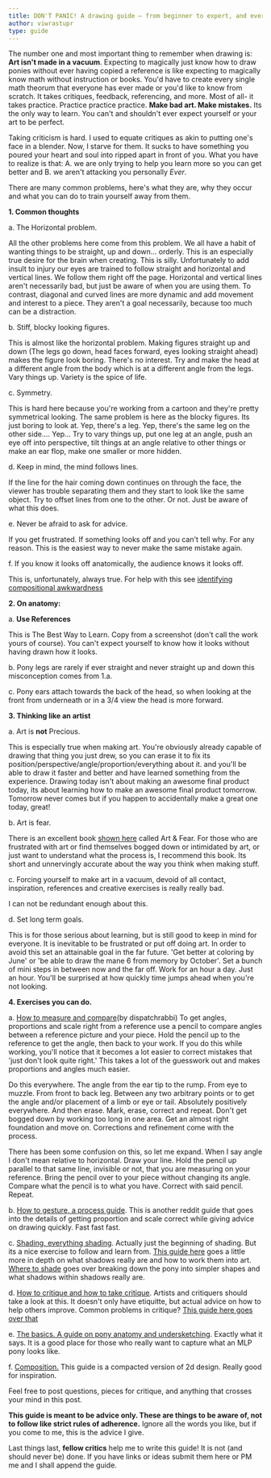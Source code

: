 ```yaml
---
title: DON'T PANIC! A drawing guide – from beginner to expert, and everything inbetween
author: viwrastupr
type: guide
---
```

The number one and most important thing to remember when drawing is: **Art isn't made in a vacuum**. Expecting to magically just know how to draw ponies without ever having copied a reference is like expecting to magically know math without instruction or books. You'd have to create every single math theorum that everyone has ever made or you'd like to know from scratch. It takes critiques, feedback, referencing, and more. Most of all- it takes practice. Practice practice practice. **Make bad art. Make mistakes.** Its the only way to learn. You can't and shouldn't ever expect yourself or your art to be perfect.

Taking criticism is hard. I used to equate critiques as akin to putting one's face in a blender. Now, I starve for them. It sucks to have something you poured your heart and soul into ripped apart in front of you. What you have to realize is that: A. we are only trying to help you learn more so you can get better and B. we aren't attacking you personally _Ever_.

There are many common problems, here's what they are, why they occur and what you can do to train yourself away from them.

**1\. Common thoughts**

a. The Horizontal problem.

All the other problems here come from this problem. We all have a habit of wanting things to be straight, up and down... orderly. This is an especially true desire for the brain when creating. This is silly. Unfortunately to add insult to injury our eyes are trained to follow straight and horizontal and vertical lines. We follow them right off the page. Horizontal and vertical lines aren't necessarily bad, but just be aware of when you are using them. To contrast, diagonal and curved lines are more dynamic and add movement and interest to a piece. They aren't a goal necessarily, because too much can be a distraction.

b. Stiff, blocky looking figures.

This is almost like the horizontal problem. Making figures straight up and down (The legs go down, head faces forward, eyes looking straight ahead) makes the figure look boring. There's no interest. Try and make the head at a different angle from the body which is at a different angle from the legs. Vary things up. Variety is the spice of life.

c. Symmetry.

This is hard here because you're working from a cartoon and they're pretty symmetrical looking. The same problem is here as the blocky figures. Its just boring to look at. Yep, there's a leg. Yep, there's the same leg on the other side.... Yep... Try to vary things up, put one leg at an angle, push an eye off into perspective, tilt things at an angle relative to other things or make an ear flop, make one smaller or more hidden.

d. Keep in mind, the mind follows lines.

If the line for the hair coming down continues on through the face, the viewer has trouble separating them and they start to look like the same object. Try to offset lines from one to the other. Or not. Just be aware of what this does.

e. Never be afraid to ask for advice.

If you get frustrated. If something looks off and you can't tell why. For any reason. This is the easiest way to never make the same mistake again.

f. If you know it looks off anatomically, the audience knows it looks off.

This is, unfortunately, always true. For help with this see [identifying compositional awkwardness](http://www.reddit.com/r/MLPdrawingschool/comments/rb7wf/)

**2\. On anatomy:**

a. **Use References**

This is The Best Way to Learn. Copy from a screenshot (don't call the work yours of course). You can't expect yourself to know how it looks without having drawn how it looks.

b. Pony legs are rarely if ever straight and never straight up and down this misconception comes from 1.a.

c. Pony ears attach towards the back of the head, so when looking at the front from underneath or in a 3/4 view the head is more forward.

**3\. Thinking like an artist**

a. Art is **not** Precious.

This is especially true when making art. You're obviously already capable of drawing that thing you just drew, so you can erase it to fix its position/perspective/angle/proportion/everything about it. and you'll be able to draw it faster and better and have learned something from the experience. Drawing today isn't about making an awesome final product today, its about learning how to make an awesome final product tomorrow. Tomorrow never comes but if you happen to accidentally make a great one today, great!

b. Art is fear.

There is an excellent book [shown here](http://www.amazon.com/Art-Fear-Observations-Rewards-Artmaking/dp/0961454733) called Art & Fear. For those who are frustrated with art or find themselves bogged down or intimidated by art, or just want to understand what the process is, I recommend this book. Its short and unnervingly accurate about the way you think when making stuff.

c. Forcing yourself to make art in a vacuum, devoid of all contact, inspiration, references and creative exercises is really really bad.

I can not be redundant enough about this.

d. Set long term goals.

This is for those serious about learning, but is still good to keep in mind for everyone. It is inevitable to be frustrated or put off doing art. In order to avoid this set an attainable goal in the far future. 'Get better at coloring by June' or 'be able to draw the mane 6 from memory by October'. Set a bunch of mini steps in between now and the far off. Work for an hour a day. Just an hour. You'll be surprised at how quickly time jumps ahead when you're not looking.

**4\. Exercises you can do.**

a. [How to measure and compare](http://www.reddit.com/r/MLPdrawingschool/comments/prx47/rabbis_guide_to_the_perplexed_or_how_to_measure/)(by dispatchrabbi) To get angles, proportions and scale right from a reference use a pencil to compare angles between a reference picture and your piece. Hold the pencil up to the reference to get the angle, then back to your work. If you do this while working, you'll notice that it becomes a lot easier to correct mistakes that 'just don't look quite right.' This takes a lot of the guesswork out and makes proportions and angles much easier.

Do this everywhere. The angle from the ear tip to the rump. From eye to muzzle. From front to back leg. Between any two arbitrary points or to get the angle and/or placement of a limb or eye or tail. Absolutely positively everywhere. And then erase. Mark, erase, correct and repeat. Don't get bogged down by working too long in one area. Get an almost right foundation and move on. Corrections and refinement come with the process.

There has been some confusion on this, so let me expand. When I say angle I don't mean relative to horizontal. Draw your line. Hold the pencil up parallel to that same line, invisible or not, that you are measuring on your reference. Bring the pencil over to your piece without changing its angle. Compare what the pencil is to what you have. Correct with said pencil. Repeat.

b. [How to gesture, a process guide](http://www.reddit.com/r/MLPdrawingschool/comments/o6iw6/making_art_a_process_guide_todays_method/). This is another reddit guide that goes into the details of getting proportion and scale correct while giving advice on drawing quickly. Fast fast fast.

c. [Shading, everything shading](http://www.reddit.com/r/MLPdrawingschool/comments/of8jr/shading_everything_shading/). Actually just the beginning of shading. But its a nice exercise to follow and learn from. [This guide here](http://www.reddit.com/r/MLPdrawingschool/comments/p092d/shadows_how_to_make_something_look_like_it_is_in/) goes a little more in depth on what shadows really are and how to work them into art. [Where to shade](http://www.reddit.com/r/MLPdrawingschool/comments/pw1hq/where_to_shade_breaking_things_into_their/) goes over breaking down the pony into simpler shapes and what shadows within shadows really are.

d. [How to critique and how to take critique](http://www.reddit.com/r/MLPdrawingschool/comments/p93po/how_to_critique_for_critics_and_artists_alike/). Artists and critiquers should take a look at this. It doesn't only have etiquitte, but actual advice on how to help others improve. Common problems in critique? [This guide here goes over that](http://www.reddit.com/r/MLPdrawingschool/comments/r83fb/)

e. [The basics. A guide on pony anatomy and undersketching](http://www.reddit.com/r/MLPdrawingschool/comments/pxmj9/the_basics_pony_anatomy_and_undersketching/). Exactly what it says. It is a good place for those who really want to capture what an MLP pony looks like.

f. [Composition.](http://www.reddit.com/r/MLPdrawingschool/comments/qd2uq/composition_how_does_your_drawing_feel_to_look_at/) This guide is a compacted version of 2d design. Really good for inspiration.

Feel free to post questions, pieces for critique, and anything that crosses your mind in this post.

**This guide is meant to be advice only. These are things to be aware of, not to follow like strict rules of adherence.** Ignore all the words you like, but if you come to me, this is the advice I give.

Last things last, **fellow critics** help me to write this guide! It is not (and should never be) done. If you have links or ideas submit them here or PM me and I shall append the guide.
